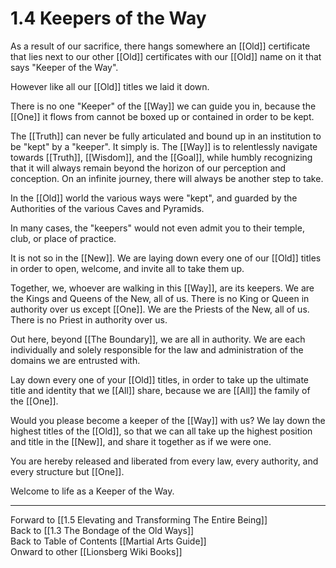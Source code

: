 # 1.4 Keepers of the Way

As a result of our sacrifice, there hangs somewhere an [[Old]] certificate that lies next to our other [[Old]] certificates with our [[Old]] name on it that says "Keeper of the Way".  

However like all our [[Old]] titles we laid it down. 

There is no one "Keeper" of the [[Way]] we can guide you in, because the [[One]] it flows from cannot be boxed up or contained in order to be kept. 

The [[Truth]] can never be fully articulated and bound up in an institution to be "kept" by a "keeper". It simply is. The [[Way]] is to relentlessly navigate towards [[Truth]], [[Wisdom]], and the [[Goal]], while humbly recognizing that it will always remain beyond the horizon of our perception and conception. On an infinite journey, there will always be another step to take. 

In the [[Old]] world the various ways were "kept", and guarded by the Authorities of the various Caves and Pyramids. 

In many cases, the "keepers" would not even admit you to their temple, club, or place of practice. 

It is not so in the [[New]]. We are laying down every one of our [[Old]] titles in order to open, welcome, and invite all to take them up. 

Together, we, whoever are walking in this [[Way]], are its keepers. We are the Kings and Queens of the New, all of us. There is no King or Queen in authority over us except [[One]]. We are the Priests of the New, all of us. There is no Priest in authority over us. 

Out here, beyond [[The Boundary]], we are all in authority. We are each individually and solely responsible for the law and administration of the domains we are entrusted with. 

Lay down every one of your [[Old]] titles, in order to take up the ultimate title and identity that we [[All]] share, because we are [[All]] the family of the [[One]]. 

Would you please become a keeper of the [[Way]] with us? We lay down the highest titles of the [[Old]], so that we can all take up the highest position and title in the [[New]], and share it together as if we were one. 

You are hereby released and liberated from every law, every authority, and every structure but [[One]]. 

Welcome to life as a Keeper of the Way. 

____
Forward to [[1.5 Elevating and Transforming The Entire Being]]  
Back to [[1.3 The Bondage of the Old Ways]]  
Back to Table of Contents [[Martial Arts Guide]]  
Onward to other [[Lionsberg Wiki Books]]  

